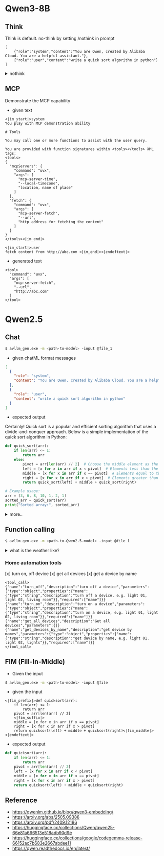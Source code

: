 # Qwen3-8B
## Think
Think is default. 
no-think by setting /nothink in prompt
``` think
[
    {"role":"system","content":"You are Qwen, created by Alibaba Cloud. You are a helpful assistant."},
    {"role":"user","content":"write a quick sort algorithm in python"}
]
```
<details>
<summary>
nothink
</summary>
[
    {"role":"system","content":"You are Qwen, created by Alibaba Cloud. You are a helpful assistant."},
    {"role":"user","content":"write a quick sort algorithm in python"}
]
</details>

## MCP
Demonstrate the MCP capability

- given text

```
<|im_start|>system
You play with MCP demonstration ability 

# Tools

You may call one or more functions to assist with the user query.

You are provided with function signatures within <tools></tools> XML tags:
<tools>
{
  "mcpServers": {
    "command": "uvx",
    "args": [
      "mcp-server-time",
      "--local-timezone",
      "location, name of place"
    ]
  },
  "fetch": {
    "command": "uvx",
    "args": [
      "mcp-server-fetch",
      "--url",
      "http address for fetching the content"
    ]
  }
}
</tools><|im_end|>

<|im_start|>user
fetch content from http://abc.com <|im_end|><|endoftext|>
```


- generated text
```
<tool>
  "command": "uvx",
  "args": [
    "mcp-server-fetch",
    "--url",
    "http://abc.com"
  ]
</tool>
```


# Qwen2.5
## Chat

```sh
$ avllm_gen.exe -m <path-to-model> -input @file_1 
```

- given chatML format messages
``` json
[
  {
    "role": "system",
    "content": "You are Qwen, created by Alibaba Cloud. You are a helpful assistant."
  },
  {
    "role": "user",
    "content": "write a quick sort algorithm in python"
  }
]
```
- expected output

Certainly! Quick sort is a popular and efficient sorting algorithm that uses a divide-and-conquer approach. Below is a simple implementation of the quick sort
 algorithm in Python:

```python
def quick_sort(arr):
    if len(arr) <= 1:
        return arr
    else:
        pivot = arr[len(arr) // 2]  # Choose the middle element as the pivot
        left = [x for x in arr if x < pivot]  # Elements less than the pivot
        middle = [x for x in arr if x == pivot]  # Elements equal to the pivot
        right = [x for x in arr if x > pivot]  # Elements greater than the pivot
        return quick_sort(left) + middle + quick_sort(right)

# Example usage:
arr = [3, 6, 8, 10, 1, 2, 1]
sorted_arr = quick_sort(arr)
print("Sorted array:", sorted_arr)

```

<details>
<summary>
more..
</summary>
### Explanation:
1. **Base Case**: If the array has 0 or 1 element, it is already sorted, so we return it as is.
2. **Pivot Selection**: We choose the middle element of the array as the pivot. This is a simple choice, but other strategies like choosing the first, last, o
r a random element can also be used.
3. **Partitioning**: We create three lists:
   - `left`: Contains elements less than the pivot.
   - `middle`: Contains elements equal to the pivot.
   - `right`: Contains elements greater than the pivot.
4. **Recursive Sorting**: We recursively apply the quick sort algorithm to the `left` and `right` lists and concatenate the results with the `middle` list.
</details>

## Function calling 
```sh
$ avllm_gen.exe -m <path-to-Qwen2.5-model> -input @file_1 
```

<details>
<summary>
what is the weather like?
</summary>

<details>
<summary>
    given text
</summary>
    
``` 
<|im_start|>system
You are a helpful assistant that can use tools to get information for the user.

# Tools

You may call one or more functions to assist with the user query.

You are provided with function signatures within <tools></tools> XML tags:
<tools>
{"name": "get_weather", "description": "Get current weather information for a location", "parameters": {"type": "object", "properties": {"location": {"type": "string", "description": "The city and state, e.g. San Francisco, CA"}, "unit": {"type": "string", "enum": ["celsius", "fahrenheit"], "description": "The unit of temperature to use"}}, "required": ["location"]}}
</tools>
For each function call, return a json object with function name and arguments within <tool_call></tool_call> XML tags.

<tool_call>
{"name": <function-name>, "arguments": <args-json-object>}
</tool_call><|im_end|>
<|im_start|>user
What's the weather like in New York?<|im_end|><|im_start|>

```
</details>

<details>
<summary>
- generated text
</summary>
    
```
<tool_call>
{"name": "get_weather", "arguments": {"location": "New York", "unit": "fahrenheit"}}
</tool_call>
```
</details>
</summary>

</details>

### Home automation tools

[x] turn on, off device
[x] get all devices
[x] get a device by name

```
<tool_call>
{"name":"turn_off","description":"turn off a device","parameters":{"type":"object","properties":{"name":{"type":"string","description":"turn off a device, e.g. light 01, light 02, living room"}},"required":["name"]}}
{"name":"turn_on","description":"turn on a device","parameters":{"type":"object","properties":{"name":{"type":"string","description":"turn on a device, e.g. light 01, light 02, living room"}},"required":["name"]}}
{"name":"get_all_devices","description":"Get all devices","parameters":{}}
{"name":"get_devices_by_name","description":"get device by names","parameters":{"type":"object","properties":{"name":{"type":"string","description":"get device by name, e.g. light 01, light 02, lights"}},"required":["name"]}}
</tool_call>
```

## FIM (Fill-In-Middle)

- Given the input

``` sh
$ avllm_gen.exe -m <path-to-model> -input @file
```

- given the input
```
<|fim_prefix|>def quicksort(arr):
    if len(arr) <= 1:
        return arr
    pivot = arr[len(arr) // 2]
    <|fim_suffix|>
    middle = [x for x in arr if x == pivot]
    right = [x for x in arr if x > pivot]
    return quicksort(left) + middle + quicksort(right)<|fim_middle|><|endoftext|>
```

- expected output
``` python
def quicksort(arr):
    if len(arr) <= 1:
        return arr
    pivot = arr[len(arr) // 2]
    left = [x for x in arr if x < pivot]
    middle = [x for x in arr if x == pivot]
    right = [x for x in arr if x > pivot]
    return quicksort(left) + middle + quicksort(right)
```

## Reference
- https://qwenlm.github.io/blog/qwen3-embedding/
- https://arxiv.org/abs/2505.09388
- https://arxiv.org/pdf/2409.12186
- https://huggingface.co/collections/Qwen/qwen25-66e81a666513e518adb90d9e
- https://huggingface.co/collections/google/codegemma-release-66152ac7b683e2667abdee11
- https://qwen.readthedocs.io/en/latest/
